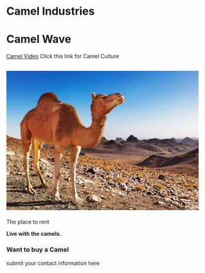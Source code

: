 <!DOCTYPE html>
<html>
<head>
<h1> Camel Industries </h1>
</head>
 
 <body>

<h1>Camel Wave</h1>
<p><a href="https://www.youtube.com/watch?v=6ll4-OiLn4E">Camel Video</a> Click this link for Camel Culture</p>
<h2> <img src="One.jpg" alt="Camel"></h2>
 <p>The place to rent</p>
<p><strong>Live with the camels.</strong></p></body>

<h3> Want to buy a Camel </h3>
<p>submit your contact information here</p>
<iframe src="https://www.cnn.com/2018/03/14/vr/camel-trek-empty-quarter-vr/index.html></iframe>
 

